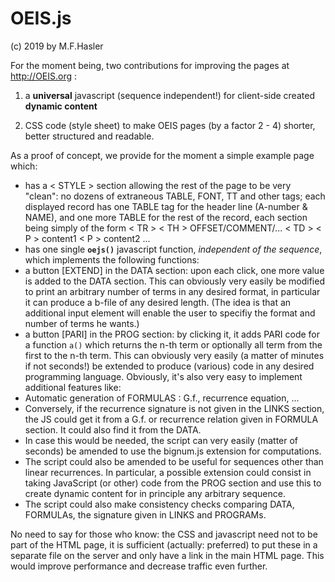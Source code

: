 # OEIS.js
(c) 2019 by M.F.Hasler

For the moment being, two contributions for improving the pages at http://OEIS.org :

1) a **universal** javascript (sequence independent!) for client-side created **dynamic content**

2) CSS code (style sheet) to make OEIS pages (by a factor 2 - 4) shorter, better structured and readable.

As a proof of concept, we provide for the moment a simple example page which:
* has a < STYLE > section allowing the rest of the page to be very "clean": no dozens of extraneous TABLE, FONT, TT and other tags; each displayed record has one TABLE tag for the header line (A-number & NAME), and one more TABLE for the rest of the record, each section being simply of the form < TR > < TH > OFFSET/COMMENT/... < TD > < P > content1 < P > content2 ...
* has one single **<code>oejs()</code>** javascript function, _independent of the sequence_, which implements the following functions:
* a button [EXTEND] in the DATA section: upon each click, one more value is added to the DATA section. This can obviously very easily be modified to print an arbitrary number of terms in any desired format, in particular it can produce a b-file of any desired length. (The idea is that an additional input element will enable the user to specifiy the format and number of terms he wants.)
* a button [PARI] in the PROG section: by clicking it, it adds PARI code for a function <code>a()</code> which returns the n-th term or optionally all term from the first to the n-th term.
This can obviously very easily (a matter of minutes if not seconds!) be extended to produce (various) code in any desired programming language.
Obviously, it's also very easy to implement additional features like:
* Automatic generation of FORMULAS : G.f., recurrence equation, ...
* Conversely, if the recurrence signature is not given in the LINKS section, the JS could get it from a G.f. or recurrence relation given in FORMULA section. It could also find it from the DATA.
* In case this would be needed, the script can very easily (matter of seconds) be amended to use the bignum.js extension for computations.
* The script could also be amended to be useful for sequences other than linear recurrences. In particular, a possible extension could consist in taking JavaScript (or other) code from the PROG section and use this to create dynamic content for in principle any arbitrary sequence.
* The script could also make consistency checks comparing DATA, FORMULAs, the signature given in LINKS and PROGRAMs.

No need to say for those who know: the CSS and javascript need not to be part of the HTML page, it is sufficient (actually: preferred) to put these in a separate file on the server and only have a link in the main HTML page. This would improve performance and decrease traffic even further.

